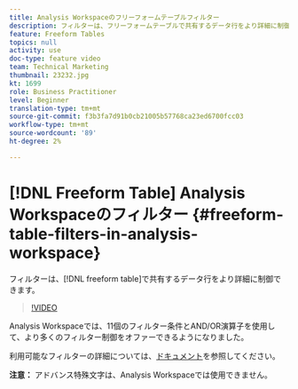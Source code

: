 ```yaml
---
title: Analysis Workspaceのフリーフォームテーブルフィルター
description: フィルターは、フリーフォームテーブルで共有するデータ行をより詳細に制御できます。
feature: Freeform Tables
topics: null
activity: use
doc-type: feature video
team: Technical Marketing
thumbnail: 23232.jpg
kt: 1699
role: Business Practitioner
level: Beginner
translation-type: tm+mt
source-git-commit: f3b3fa7d91b0cb21005b57768ca23ed6700fcc03
workflow-type: tm+mt
source-wordcount: '89'
ht-degree: 2%

---
```



# [!DNL Freeform Table] Analysis Workspaceのフィルター  {#freeform-table-filters-in-analysis-workspace}

フィルターは、[!DNL freeform table]で共有するデータ行をより詳細に制御できます。

>[!VIDEO](https://video.tv.adobe.com/v/23232/?quality=12)

Analysis Workspaceでは、11個のフィルター条件とAND/OR演算子を使用して、より多くのフィルター制御をオファーできるようになりました。

利用可能なフィルターの詳細については、[ドキュメント](https://marketing.adobe.com/resources/help/en_US/analytics/analysis-workspace/pagination_filtering_sorting.html)を参照してください。

**注意：** アドバンス特殊文字は、Analysis Workspaceでは使用できません。
